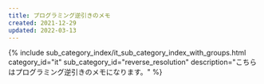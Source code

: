 ```yaml
---
title: プログラミング逆引きのメモ
created: 2021-12-29
updated: 2022-03-13
---
```

{% include sub_category_index/it_sub_category_index_with_groups.html
    category_id="it"
    sub_category_id="reverse_resolution"
    description="こちらはプログラミング逆引きのメモになります。" %}
